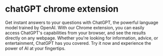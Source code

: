 # chatGPT chrome extension

Get instant answers to your questions with ChatGPT, the powerful language model trained by OpenAI. With our Chrome extension, you can easily access ChatGPT's capabilities from your browser, and see the results directly on any webpage. Whether you're looking for information, advice, or entertainment, ChatGPT has you covered. Try it now and experience the power of AI at your fingertips.
